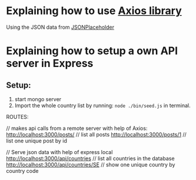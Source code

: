 # Explaining how to use [Axios library](https://github.com/axios/axios)
Using the JSON data from  [JSONPlaceholder](https://jsonplaceholder.typicode.com)

# Explaining how to setup a own API server in Express

## Setup:
1. start mongo server
2. Import the whole country list by running: `node ./bin/seed.js` in terminal.


ROUTES:

// makes api calls from a remote server with help of Axios:
[http://localhost:3000/posts/](http://localhost:3000/posts/) // list all posts
[http://localhost:3000/posts/1](http://localhost:3000/posts/1) // list one unique post by id

// Serve json data with help of express local
[http://localhost:3000/api/countries](http://localhost:3000/api/countries) // list all countries in the database
[http://localhost:3000/api/countries/SE](http://localhost:3000/api/countries/SE) // show one unique country by country code